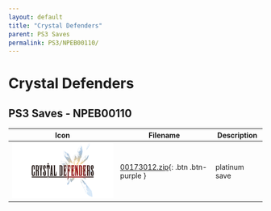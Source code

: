 ```yaml
---
layout: default
title: "Crystal Defenders"
parent: PS3 Saves
permalink: PS3/NPEB00110/
---
```

# Crystal Defenders

## PS3 Saves - NPEB00110

| Icon | Filename | Description |
|------|----------|-------------|
| ![Crystal Defenders](ICON0.PNG) | [00173012.zip](00173012.zip){: .btn .btn-purple } | platinum save |
